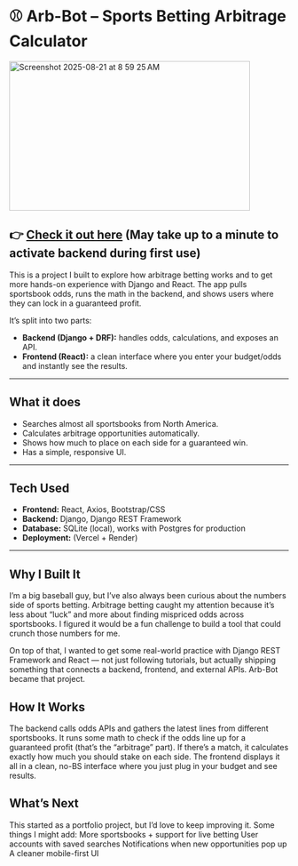 # ⚾ Arb-Bot – Sports Betting Arbitrage Calculator  


<img width="434" height="269" alt="Screenshot 2025-08-21 at 8 59 25 AM" src="https://github.com/user-attachments/assets/056cc9fd-de5d-4872-9e76-1d60fdc0dd9e" />


## 👉 [Check it out here](https://arb-bot-rho.vercel.app) (May take up to a minute to activate backend during first use)



This is a project I built to explore how arbitrage betting works and to get more hands-on experience with Django and React. The app pulls sportsbook odds, runs the math in the backend, and shows users where they can lock in a guaranteed profit.  

It’s split into two parts:  
- **Backend (Django + DRF):** handles odds, calculations, and exposes an API.  
- **Frontend (React):** a clean interface where you enter your budget/odds and instantly see the results.  

---

## What it does
- Searches almost all sportsbooks from North America.  
- Calculates arbitrage opportunities automatically.  
- Shows how much to place on each side for a guaranteed win.  
- Has a simple, responsive UI.  

---

##  Tech Used
- **Frontend:** React, Axios, Bootstrap/CSS  
- **Backend:** Django, Django REST Framework  
- **Database:** SQLite (local), works with Postgres for production  
- **Deployment:** (Vercel + Render)  

---


## Why I Built It

I’m a big baseball guy, but I’ve also always been curious about the numbers side of sports betting. Arbitrage betting caught my attention because it’s less about “luck” and more about finding mispriced odds across sportsbooks. I figured it would be a fun challenge to build a tool that could crunch those numbers for me.

On top of that, I wanted to get some real-world practice with Django REST Framework and React — not just following tutorials, but actually shipping something that connects a backend, frontend, and external APIs. Arb-Bot became that project.

## How It Works

The backend calls odds APIs and gathers the latest lines from different sportsbooks.
It runs some math to check if the odds line up for a guaranteed profit (that’s the “arbitrage” part).
If there’s a match, it calculates exactly how much you should stake on each side.
The frontend displays it all in a clean, no-BS interface where you just plug in your budget and see results.

## What’s Next

This started as a portfolio project, but I’d love to keep improving it. Some things I might add:
More sportsbooks + support for live betting
User accounts with saved searches
Notifications when new opportunities pop up
A cleaner mobile-first UI
